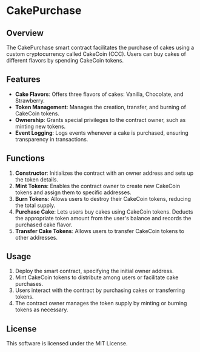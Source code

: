 # CakePurchase 

## Overview

The CakePurchase smart contract facilitates the purchase of cakes using a custom cryptocurrency called CakeCoin (CCC). Users can buy cakes of different flavors by spending CakeCoin tokens.

## Features

- **Cake Flavors**: Offers three flavors of cakes: Vanilla, Chocolate, and Strawberry.
- **Token Management**: Manages the creation, transfer, and burning of CakeCoin tokens.
- **Ownership**: Grants special privileges to the contract owner, such as minting new tokens.
- **Event Logging**: Logs events whenever a cake is purchased, ensuring transparency in transactions.

## Functions

1. **Constructor**: Initializes the contract with an owner address and sets up the token details.
2. **Mint Tokens**: Enables the contract owner to create new CakeCoin tokens and assign them to specific addresses.
3. **Burn Tokens**: Allows users to destroy their CakeCoin tokens, reducing the total supply.
4. **Purchase Cake**: Lets users buy cakes using CakeCoin tokens. Deducts the appropriate token amount from the user's balance and records the purchased cake flavor.
5. **Transfer Cake Tokens**: Allows users to transfer CakeCoin tokens to other addresses.

## Usage

1. Deploy the smart contract, specifying the initial owner address.
2. Mint CakeCoin tokens to distribute among users or facilitate cake purchases.
3. Users interact with the contract by purchasing cakes or transferring tokens.
4. The contract owner manages the token supply by minting or burning tokens as necessary.

## License

This software is licensed under the MIT License.


